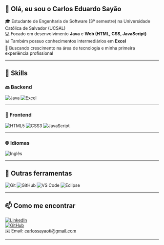## 👋 Olá, eu sou o Carlos Eduardo Sayão

🎓 Estudante de Engenharia de Software (3º semestre) na Universidade Católica de Salvador (UCSAL)  
💻 Focado em desenvolvimento **Java** e **Web (HTML, CSS, JavaScript)**  
📊 Também possuo conhecimentos intermediários em **Excel**  
🚀 Buscando crescimento na área de tecnologia e minha primeira experiência profissional

---

## 🧠 Skills

### 🔙 Backend
![Java](https://img.shields.io/badge/Java-%23ED8B00.svg?style=for-the-badge&logo=java&logoColor=white)
![Excel](https://img.shields.io/badge/Excel-217346?style=for-the-badge&logo=microsoft-excel&logoColor=white)

---

### 🎨 Frontend
![HTML5](https://img.shields.io/badge/HTML5-E34F26?style=for-the-badge&logo=html5&logoColor=white)
![CSS3](https://img.shields.io/badge/CSS3-1572B6?style=for-the-badge&logo=css3&logoColor=white)
![JavaScript](https://img.shields.io/badge/JavaScript-F7DF1E?style=for-the-badge&logo=javascript&logoColor=black)

---

### 🌐 Idiomas
![Inglês](https://img.shields.io/badge/Inglês-Intermediário-blue?style=for-the-badge&logo=googletranslate&logoColor=white)

---

## 🧰 Outras ferramentas
![Git](https://img.shields.io/badge/Git-F05032?style=for-the-badge&logo=git&logoColor=white)
![GitHub](https://img.shields.io/badge/GitHub-121011?style=for-the-badge&logo=github&logoColor=white)
![VS Code](https://img.shields.io/badge/VSCode-007ACC?style=for-the-badge&logo=visual-studio-code&logoColor=white)
![Eclipse](https://img.shields.io/badge/Eclipse-2C2255?style=for-the-badge&logo=eclipse&logoColor=white)

---

## 📫 Como me encontrar
[![LinkedIn](https://img.shields.io/badge/LinkedIn-0A66C2?style=for-the-badge&logo=linkedin&logoColor=white)](https://www.linkedin.com/in/carlos-eduardo-say%C3%A3o-santana-junior-163711305/?lipi=urn%3Ali%3Apage%3Ad_flagship3_profile_view_base_contact_details%3BDsy0nHt0QCOdL2fQ0rYYNA%3D%3D)  
[![GitHub](https://img.shields.io/badge/GitHub-100000?style=for-the-badge&logo=github&logoColor=white)](https://github.com/Carlos-Eduardo-Sayao)  
✉️ Email: carlossayaoti@gmail.com

---
